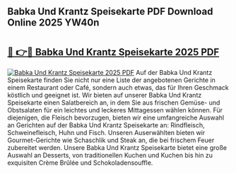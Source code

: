 ## Babka Und Krantz Speisekarte PDF Download Online 2025 YW40n

# <h2><a href="http://gc82w2.nevu.top/?p=Babka+Und+Krantz+Speisekarte">🔗 👉🔴 Babka Und Krantz Speisekarte 2025 PDF</a></h2>

[![Babka Und Krantz Speisekarte 2025 PDF](https://i.imgur.com/dBaPXMq.png)](http://gc82w2.nevu.top/?p=Babka+Und+Krantz+Speisekarte)
Auf der Babka Und Krantz Speisekarte finden Sie nicht nur eine Liste der angebotenen Gerichte in einem Restaurant oder Café, sondern auch etwas, das für Ihren Geschmack köstlich und geeignet ist. Wir bieten auf unserer Babka Und Krantz Speisekarte einen Salatbereich an, in dem Sie aus frischen Gemüse- und Obstsalaten für ein leichtes und leckeres Mittagessen wählen können. Für diejenigen, die Fleisch bevorzugen, bieten wir eine umfangreiche Auswahl an Gerichten auf der Babka Und Krantz Speisekarte an: Rindfleisch, Schweinefleisch, Huhn und Fisch. Unseren Auserwählten bieten wir Gourmet-Gerichte wie Schaschlik und Steak an, die bei frischem Feuer zubereitet werden. Unsere Babka Und Krantz Speisekarte bietet eine große Auswahl an Desserts, von traditionellen Kuchen und Kuchen bis hin zu exquisiten Crème Brûlée und Schokoladensouffle.

